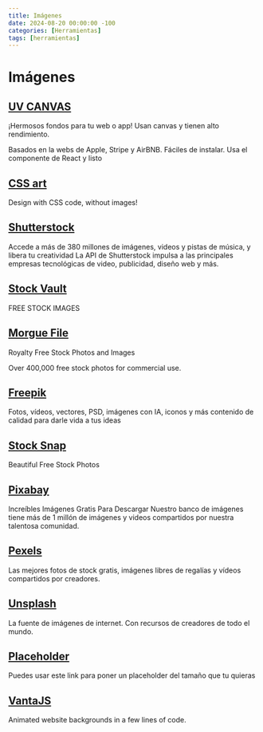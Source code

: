 ```yaml
---
title: Imágenes
date: 2024-08-20 00:00:00 -100
categories: [Herramientas]
tags: [herramientas]
---
```


# Imágenes

## [UV CANVAS](https://uvcanvas.com/)

¡Hermosos fondos para tu web o app!
Usan canvas y tienen alto rendimiento.

Basados en la webs de Apple, Stripe y AirBNB.
Fáciles de instalar. Usa el componente de React y listo

## [CSS art](https://github.com/manzdev/awesome-css-art)

Design with CSS code, without images!

## [Shutterstock](https://www.shutterstock.com/es/developers)

Accede a más de 380 millones de imágenes, videos y pistas de música, y libera tu creatividad
La API de Shutterstock impulsa a las principales empresas tecnológicas de video, publicidad, diseño web y más.

## [Stock Vault](https://www.stockvault.net/)

FREE STOCK IMAGES

## [Morgue File](https://morguefile.com/)

Royalty Free Stock Photos and Images

Over 400,000 free stock photos for commercial use.

## [Freepik](https://www.freepik.es/)

Fotos, vídeos, vectores, PSD, imágenes con IA, iconos y más contenido de calidad para darle vida a tus ideas

## [Stock Snap](https://stocksnap.io/)

Beautiful Free Stock Photos

## [Pixabay](https://pixabay.com/es/)

Increíbles Imágenes Gratis Para Descargar
Nuestro banco de imágenes tiene más de 1 millón de imágenes y videos compartidos por nuestra talentosa comunidad.

## [Pexels](https://www.pexels.com/es-es/)

Las mejores fotos de stock gratis, imágenes libres de regalías y vídeos compartidos por creadores.

## [Unsplash](https://unsplash.com/es/)

La fuente de imágenes de internet.
Con recursos de creadores de todo el mundo.

## [Placeholder](https://via.placeholder.com/1080x300)

Puedes usar este link para poner un placeholder del tamaño que tu quieras

## [VantaJS](https://www.vantajs.com/?effect=clouds)

Animated website backgrounds in a few lines of code.
